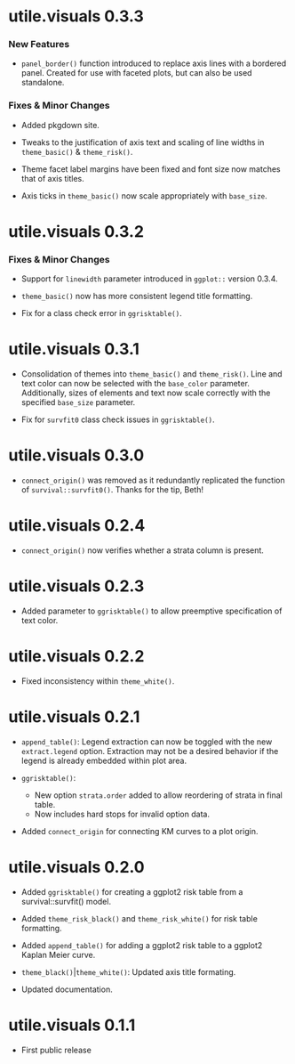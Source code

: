 # utile.visuals 0.3.3

### New Features

* `panel_border()` function introduced to replace axis lines with a bordered panel.
Created for use with faceted plots, but can also be used standalone.

### Fixes & Minor Changes

* Added pkgdown site.

* Tweaks to the justification of axis text and scaling of line widths in `theme_basic()`
& `theme_risk()`.

* Theme facet label margins have been fixed and font size now matches that of axis
titles.

* Axis ticks in `theme_basic()` now scale appropriately with `base_size`.


# utile.visuals 0.3.2

### Fixes & Minor Changes
* Support for `linewidth` parameter introduced in `ggplot::` version 0.3.4.

* `theme_basic()` now has more consistent legend title formatting.

* Fix for a class check error in `ggrisktable()`.


# utile.visuals 0.3.1

* Consolidation of themes into `theme_basic()` and `theme_risk()`. Line and text color can now be selected with the `base_color` parameter. Additionally, sizes of elements and text now scale correctly with the specified `base_size` parameter.

* Fix for `survfit0` class check issues in `ggrisktable()`.


# utile.visuals 0.3.0

* `connect_origin()` was removed as it redundantly replicated the function of `survival::survfit0()`. Thanks for the tip, Beth!


# utile.visuals 0.2.4

* `connect_origin()` now verifies whether a strata column is present.


# utile.visuals 0.2.3

* Added parameter to `ggrisktable()` to allow preemptive specification of text color.


# utile.visuals 0.2.2

* Fixed inconsistency within `theme_white()`.


# utile.visuals 0.2.1

* `append_table()`: Legend extraction can now be toggled with the new `extract.legend` option. Extraction may not be a desired behavior if the legend is already embedded within plot area.

* `ggrisktable()`:
  - New option `strata.order` added to allow reordering of strata in final table.
  - Now includes hard stops for invalid option data.

* Added `connect_origin` for connecting KM curves to a plot origin.


# utile.visuals 0.2.0

* Added `ggrisktable()` for creating a ggplot2 risk table from a survival::survfit() model.

* Added `theme_risk_black()` and `theme_risk_white()` for risk table formatting.

* Added `append_table()` for adding a ggplot2 risk table to a ggplot2 Kaplan Meier curve.

* `theme_black()`|`theme_white()`: Updated axis title formating.

* Updated documentation.


# utile.visuals 0.1.1

* First public release
